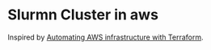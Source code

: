 # Slurmn Cluster in aws
Inspired by [Automating AWS infrastructure with Terraform](https://simonfredsted.com/1459).
